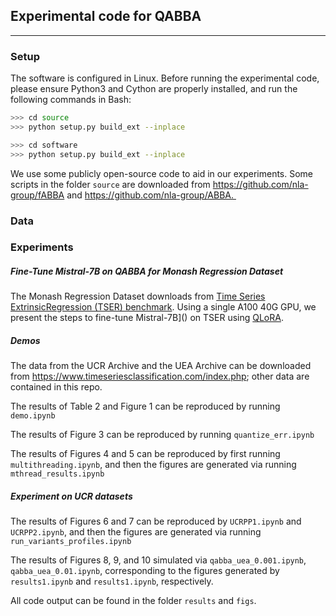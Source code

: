 ## Experimental code for QABBA
----------------------

### Setup
The software is configured in Linux. Before running the experimental code, please ensure Python3 and Cython are properly installed, and run the following commands in Bash:

```Bash
>>> cd source
>>> python setup.py build_ext --inplace
```

```Bash
>>> cd software
>>> python setup.py build_ext --inplace
```


We use some publicly open-source code to aid in our experiments. Some scripts in the folder `source` are downloaded from https://github.com/nla-group/fABBA and https://github.com/nla-group/ABBA. 


### Data

### Experiments


##### Fine-Tune Mistral-7B on QABBA for Monash Regression Dataset
The Monash Regression Dataset downloads from [Time Series ExtrinsicRegression (TSER) benchmark](http://tseregression.org/).
Using a single A100 40G GPU, we present the steps to fine-tune Mistral-7B]() on TSER using [QLoRA](). 

##### Demos
The data from the UCR Archive and the UEA Archive can be downloaded from https://www.timeseriesclassification.com/index.php; other data are contained in this repo.

The results of Table 2 and Figure 1 can be reproduced by running ``demo.ipynb``

The results of Figure 3 can be reproduced by running ``quantize_err.ipynb``

The results of Figures 4 and 5 can be reproduced by first running ``multithreading.ipynb``, and then the figures are generated via running ``mthread_results.ipynb``



##### Experiment on UCR datasets
The results of Figures 6 and 7 can be reproduced by ``UCRPP1.ipynb`` and ``UCRPP2.ipynb``, and then the figures are generated via running ``run_variants_profiles.ipynb``

The results of Figures 8, 9, and 10 simulated via ``qabba_uea_0.001.ipynb``, ``qabba_uea_0.01.ipynb``, corresponding to the figures generated by ``results1.ipynb`` and ``results1.ipynb``, respectively. 


All code output can be found in the folder ``results`` and ``figs``.





